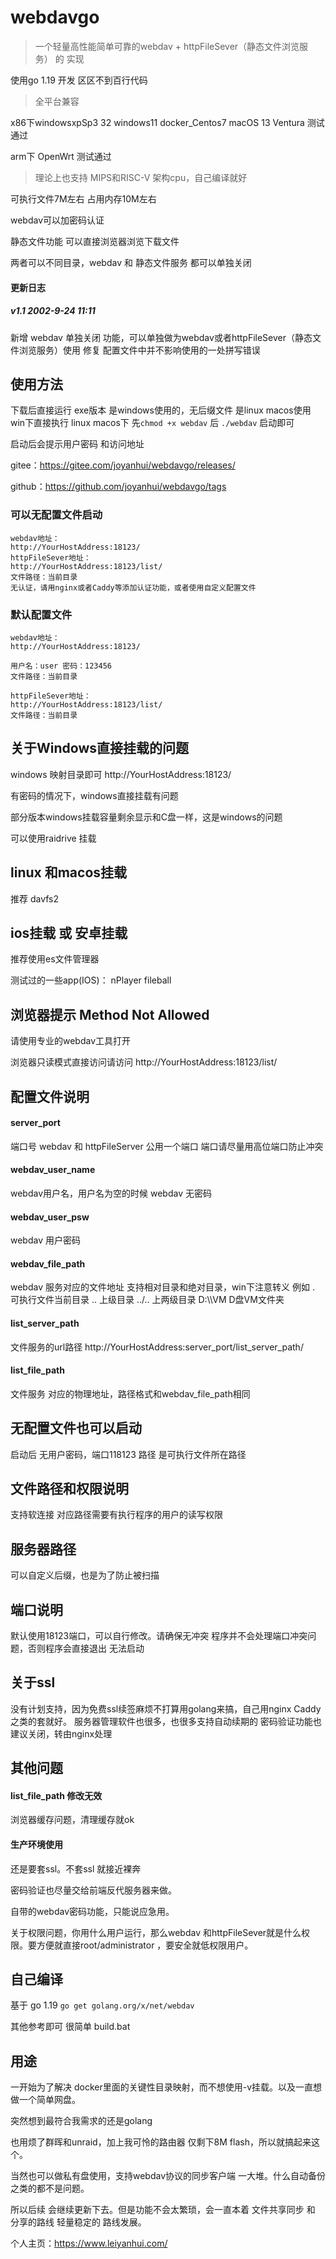 # webdavgo
> 一个轻量高性能简单可靠的webdav + httpFileSever（静态文件浏览服务） 的 实现

使用go 1.19 开发 区区不到百行代码

> 全平台兼容

x86下windowsxpSp3 32 windows11  docker_Centos7 macOS 13 Ventura 测试通过 

arm下 OpenWrt 测试通过

> 理论上也支持 MIPS和RISC-V 架构cpu，自己编译就好

可执行文件7M左右 占用内存10M左右

webdav可以加密码认证

静态文件功能 可以直接浏览器浏览下载文件

两者可以不同目录，webdav 和 静态文件服务 都可以单独关闭


#### 更新日志

##### v1.1 2002-9-24 11:11
新增 webdav 单独关闭 功能，可以单独做为webdav或者httpFileSever（静态文件浏览服务）使用
修复 配置文件中并不影响使用的一处拼写错误

## 使用方法
下载后直接运行
exe版本 是windows使用的，无后缀文件 是linux macos使用
win下直接执行
linux macos下 先`chmod +x webdav` 后 `./webdav` 启动即可

启动后会提示用户密码 和访问地址

gitee：https://gitee.com/joyanhui/webdavgo/releases/

github：https://github.com/joyanhui/webdavgo/tags

### 可以无配置文件启动
```
webdav地址：
http://YourHostAddress:18123/
httpFileSever地址：
http://YourHostAddress:18123/list/
文件路径：当前目录
无认证，请用nginx或者Caddy等添加认证功能，或者使用自定义配置文件
```
### 默认配置文件
```
webdav地址：
http://YourHostAddress:18123/

用户名：user 密码：123456
文件路径：当前目录

httpFileSever地址：
http://YourHostAddress:18123/list/
文件路径：当前目录
```



## 关于Windows直接挂载的问题
windows 映射目录即可 http://YourHostAddress:18123/

有密码的情况下，windows直接挂载有问题

部分版本windows挂载容量剩余显示和C盘一样，这是windows的问题

可以使用raidrive 挂载

## linux 和macos挂载
推荐 davfs2

## ios挂载 或 安卓挂载
推荐使用es文件管理器

测试过的一些app(IOS)： nPlayer  fileball

## 浏览器提示 Method Not Allowed 
请使用专业的webdav工具打开

浏览器只读模式直接访问请访问 http://YourHostAddress:18123/list/

## 配置文件说明

#### server_port
端口号  webdav 和 httpFileServer 公用一个端口
端口请尽量用高位端口防止冲突

#### webdav_user_name
webdav用户名，用户名为空的时候 webdav 无密码

#### webdav_user_psw
webdav 用户密码

#### webdav_file_path
webdav 服务对应的文件地址
支持相对目录和绝对目录，win下注意转义
例如
.  可执行文件当前目录
.. 上级目录
../.. 上两级目录
D:\\\\VM  D盘VM文件夹

#### list_server_path
文件服务的url路径
http://YourHostAddress:server_port/list_server_path/

#### list_file_path
文件服务 对应的物理地址，路径格式和webdav_file_path相同

## 无配置文件也可以启动
启动后 无用户密码，端口118123 路径 是可执行文件所在路径

## 文件路径和权限说明
支持软连接
对应路径需要有执行程序的用户的读写权限
## 服务器路径
可以自定义后缀，也是为了防止被扫描
## 端口说明
默认使用18123端口，可以自行修改。请确保无冲突 程序并不会处理端口冲突问题，否则程序会直接退出 无法启动

## 关于ssl
没有计划支持，因为免费ssl续签麻烦不打算用golang来搞，自己用nginx Caddy之类的套就好。
服务器管理软件也很多，也很多支持自动续期的
密码验证功能也建议关闭，转由nginx处理

## 其他问题

#### list_file_path 修改无效
浏览器缓存问题，清理缓存就ok

#### 生产环境使用

还是要套ssl。不套ssl 就接近裸奔

密码验证也尽量交给前端反代服务器来做。

自带的webdav密码功能，只能说应急用。

关于权限问题，你用什么用户运行，那么webdav 和httpFileSever就是什么权限。要方便就直接root/administrator ，要安全就低权限用户。

## 自己编译
基于 go 1.19
`go get golang.org/x/net/webdav`

其他参考即可 很简单 build.bat

## 用途

一开始为了解决 docker里面的关键性目录映射，而不想使用-v挂载。以及一直想做一个简单网盘。

突然想到最符合我需求的还是golang 

也用烦了群晖和unraid，加上我可怜的路由器 仅剩下8M flash，所以就搞起来这个。


当然也可以做私有盘使用，支持webdav协议的同步客户端 一大堆。什么自动备份之类的都不是问题。

所以后续 会继续更新下去。但是功能不会太繁琐，会一直本着 文件共享同步 和 分享的路线 轻量稳定的 路线发展。

个人主页：https://www.leiyanhui.com/

